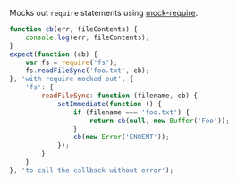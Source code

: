Mocks out `require` statements using [mock-require](https://github.com/boblauer/mock-require).

```js
function cb(err, fileContents) {
    console.log(err, fileContents);
}
expect(function (cb) {
    var fs = require('fs');
    fs.readFileSync('foo.txt', cb);
}, 'with require mocked out', {
    'fs': {
        readFileSync: function (filename, cb) {
            setImmediate(function () {
                if (filename === 'foo.txt') {
                    return cb(null, new Buffer('Foo'));
                }
                cb(new Error('ENOENT'));
            });
        }
    }
}, 'to call the callback without error');
```
